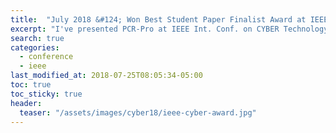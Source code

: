 ```yaml
---
title:  "July 2018 &#124; Won Best Student Paper Finalist Award at IEEE-CYBER 2018"
excerpt: "I've presented PCR-Pro at IEEE Int. Conf. on CYBER Technology in Automation, Control, and Intelligent Systems 2018, and won **Best Student Paper Finalist Award :)**"
search: true
categories: 
  - conference
  - ieee
last_modified_at: 2018-07-25T08:05:34-05:00
toc: true
toc_sticky: true
header:
  teaser: "/assets/images/cyber18/ieee-cyber-award.jpg"
---
```

